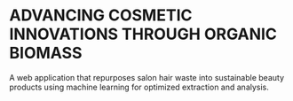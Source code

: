 # ADVANCING COSMETIC INNOVATIONS THROUGH ORGANIC BIOMASS
A web application that repurposes salon hair waste into sustainable beauty products using machine learning for optimized extraction and analysis.
